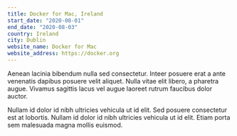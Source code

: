 ```yaml
---
title: Docker for Mac, Ireland
start_date: "2020-08-01"
end_date: "2020-08-03"
country: Ireland
city: Dublin
website_name: Docker for Mac
website_address: https://docker.org
---
```


Aenean lacinia bibendum nulla sed consectetur. Inteer posuere erat a ante venenatis dapibus posuere velit aliquet. Nulla vitae elit libero, a pharetra augue. Vivamus sagittis lacus vel augue laoreet rutrum faucibus dolor auctor.

Nullam id dolor id nibh ultricies vehicula ut id elit. Sed posuere consectetur est at lobortis. Nullam id dolor id nibh ultricies vehicula ut id elit. Etiam porta sem malesuada magna mollis euismod.